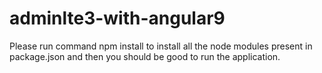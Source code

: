 # adminlte3-with-angular9
Please run command npm install to install all the node modules present in package.json and then you should be good to run the application.  
